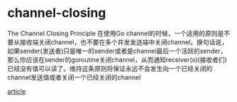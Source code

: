 # channel-closing

The Channel Closing Principle
在使用Go channel的时候，一个适用的原则是不要从接收端关闭channel，也不要在多个并发发送端中关闭channel。换句话说，如果sender(发送者)只是唯一的sender或者是channel最后一个活跃的sender，那么你应该在sender的goroutine关闭channel，从而通知receiver(s)(接收者们)已经没有值可以读了。维持这条原则将保证永远不会发生向一个已经关闭的channel发送值或者关闭一个已经关闭的channel

[article](https://studygolang.com/articles/9478)
